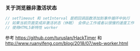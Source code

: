 ### 关于浏览器非激活状态

```js
// setTimeout 和 setInterval 是把回调函数添加到事件循环中执行
// 如果当前页面变成非激活状态（休眠） 会停止工作或者以很慢的速度工作
// 使用HTML5新特性 worker
```

参考 https://github.com/turuslan/HackTimer 和 http://www.ruanyifeng.com/blog/2018/07/web-worker.html
